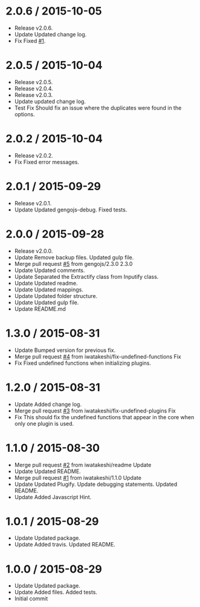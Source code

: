2.0.6 / 2015-10-05
==================

  * Release v2.0.6.
  * Update
    Updated change log.
  * Fix
    Fixed [#1](https://github.com/gengojs/gengojs-core-modules/issues/1).

2.0.5 / 2015-10-04
==================

  * Release v2.0.5.
  * Release v2.0.4.
  * Release v2.0.3.
  * Update
    updated change log.
  * Test Fix
    Should fix an issue where the duplicates were found in the options.

2.0.2 / 2015-10-04
==================

  * Release v2.0.2.
  * Fix
    Fixed error messages.

2.0.1 / 2015-09-29
==================

  * Release v2.0.1.
  * Update
    Updated gengojs-debug.
    Fixed tests.

2.0.0 / 2015-09-28
==================

  * Release v2.0.0.
  * Update
    Remove backup files.
    Updated gulp file.
  * Merge pull request [#5](https://github.com/gengojs/gengojs-core-modules/issues/5) from gengojs/2.3.0
    2.3.0
  * Update
    Updated comments.
  * Update
    Separated the Extractify class from Inputify class.
  * Update
    Updated readme.
  * Update
    Updated mappings.
  * Update
    Updated folder structure.
  * Update
    Updated gulp file.
  * Update README.md

1.3.0 / 2015-08-31
==================

  * Update
    Bumped version for previous fix.
  * Merge pull request [#4](https://github.com/gengojs/gengojs-core-modules/issues/4) from iwatakeshi/fix-undefined-functions
    Fix
  * Fix
    Fixed undefined functions when initializing plugins.

1.2.0 / 2015-08-31
==================

  * Update
    Added change log.
  * Merge pull request [#3](https://github.com/gengojs/gengojs-core-modules/issues/3) from iwatakeshi/fix-undefined-plugins
    Fix
  * Fix
    This should fix the undefined functions that appear in the core when
    only one plugin is used.

1.1.0 / 2015-08-30
==================

  * Merge pull request [#2](https://github.com/gengojs/gengojs-core-modules/issues/2) from iwatakeshi/readme
    Update
  * Update
    Updated README.
  * Merge pull request [#1](https://github.com/gengojs/gengojs-core-modules/issues/1) from iwatakeshi/1.1.0
    Update
  * Update
    Updated Plugify.
    Update debugging statements.
    Updated README.
  * Update
    Added Javascript Hint.

1.0.1 / 2015-08-29
==================

  * Update
    Updated package.
  * Update
    Added travis.
    Updated README.

1.0.0 / 2015-08-29
==================

  * Update
    Updated package.
  * Update
    Added files.
    Added tests.
  * Initial commit
